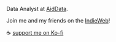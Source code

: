 Data Analyst at [AidData](https://www.aiddata.org/).

Join me and my friends on the [IndieWeb](https://indieweb.org)!

☕ [support me on Ko-fi](https://ko-fi.com/K3K4FC71R)
